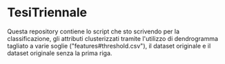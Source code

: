 # TesiTriennale

Questa repository contiene lo script che sto scrivendo per la classificazione, gli attributi clusterizzati tramite l'utilizzo di dendrogramma tagliato
a varie soglie ("features#threshold.csv"), il dataset originale e il dataset originale senza la prima riga.
